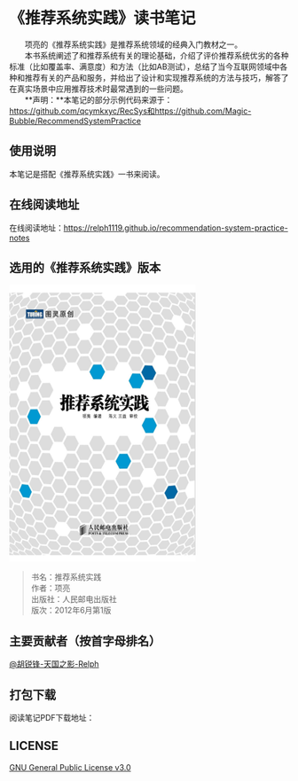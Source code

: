 # 《推荐系统实践》读书笔记
&emsp;&emsp;项亮的《推荐系统实践》是推荐系统领域的经典入门教材之一。  
&emsp;&emsp;本书系统阐述了和推荐系统有关的理论基础，介绍了评价推荐系统优劣的各种标准（比如覆盖率、满意度）和方法（比如AB测试），总结了当今互联网领域中各种和推荐有关的产品和服务，并给出了设计和实现推荐系统的方法与技巧，解答了在真实场景中应用推荐技术时最常遇到的一些问题。  
&emsp;&emsp;**声明：**本笔记的部分示例代码来源于：https://github.com/qcymkxyc/RecSys和https://github.com/Magic-Bubble/RecommendSystemPractice

## 使用说明
本笔记是搭配《推荐系统实践》一书来阅读。

## 在线阅读地址
在线阅读地址：https://relph1119.github.io/recommendation-system-practice-notes

## 选用的《推荐系统实践》版本
<img src="docs/images/recommendation-system-practice-book.jpg" width="336" height= "500">


> 书名：推荐系统实践<br/>
> 作者：项亮<br/>
> 出版社：人民邮电出版社<br/>
> 版次：2012年6月第1版<br/>

## 主要贡献者（按首字母排名）
 [@胡锐锋-天国之影-Relph](https://github.com/Relph1119)

## 打包下载
阅读笔记PDF下载地址：

## LICENSE
[GNU General Public License v3.0](https://github.com/relph1119/recommendation-system-practice-notes/blob/master/LICENSE)